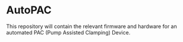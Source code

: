 # AutoPAC
This repository will contain the relevant firmware and hardware for an automated PAC (Pump Assisted Clamping) Device.